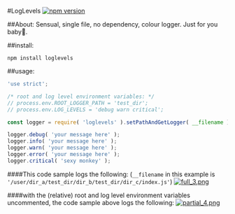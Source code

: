 #LogLevels [![npm version](https://badge.fury.io/js/loglevels.svg)](https://badge.fury.io/js/loglevels)

##About:
Sensual, single file, no dependency, colour logger. Just for you baby🐬.

##install:

```
npm install loglevels
```

##usage:

```.js
'use strict';

/* root and log level environment variables: */
// process.env.ROOT_LOGGER_PATH = 'test_dir';
// process.env.LOG_LEVELS = 'debug warn critical';

const logger = require( 'loglevels' ).setPathAndGetLogger( __filename );

logger.debug( 'your message here' );
logger.info( 'your message here' );
logger.warn( 'your message here' );
logger.error( 'your message here' );
logger.critical( 'sexy monkey' );

```

####This code sample logs the following:
(`__filename` in this example is `'/user/dir_a/test_dir/dir_b/test_dir/dir_c/index.js'`)
[![full_3.png](https://s16.postimg.org/yojpptcgl/full_3.png)](https://postimg.org/image/kuvd0rjv5/)


####with the (relative) root and log level environment variables uncommented, the code sample above logs the following:
[![partial_4.png](https://s3.postimg.org/be4k4luj7/partial_4.png)](https://postimg.org/image/z53xmpuq7/)
